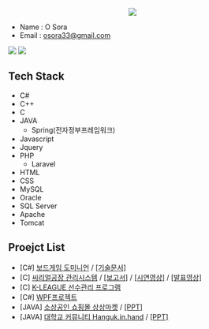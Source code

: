 <p align='center'>
  <a href="https://github.com/osora33">
    <img src="https://capsule-render.vercel.app/api?type=waving&color=gradient&fontColor=FFFFFF&height=300&section=header&text=O%20sora's%20Github&fontSize=50"/>
  </a>
</p>

 - Name : O Sora
 - Email : osora33@gmail.com

<img src="https://github-readme-stats.vercel.app/api?username=osora33"/>
<img src="https://github-readme-stats.vercel.app/api/top-langs/?username=osora33&layout=compact"/>

<br>

## Tech Stack
 - C#
 - C++
 - C
 - JAVA
   - Spring(전자정부프레임워크)
 - Javascript
 - Jquery
 - PHP
   - Laravel
 - HTML
 - CSS
 - MySQL
 - Oracle
 - SQL Server
 - Apache
 - Tomcat
<!--
<h3 align='center'>Languages</h3>
<p>
  <a href="https://github.com/osora33/StudyWPF.git" target="_blank"><img alt="C#" src="https://img.shields.io/badge/c%23-%23239120.svg?style=flat&logo=c-sharp&logoColor=white"/></a>
</p>
-->

<!--
## Using Tool
<p align='left'>
    <img height="40" src="https://img.icons8.com/color/48/000000/visual-studio-2019.png">
    <img height="40" src="https://img.icons8.com/fluent/48/000000/visual-studio-code-2019.png">
    <img height="40" src="https://d1jnx9ba8s6j9r.cloudfront.net/blog/wp-content/uploads/2019/10/logo.png">
    <img height="40" src="https://github.com/Pythunder/explore/blob/80688e429a7d4ef2fca1e82350fe8e3517d3494d/topics/git/git.png">
    <img height="40" src="https://upload.wikimedia.org/wikipedia/commons/b/b6/PuTTY_icon_128px.png">
    <img height="40" src="https://img.icons8.com/color/48/000000/raspberry-pi.png">
    <img height="40" src="https://mosquitto.org/stickers/mosquitto-mono.png">
    <img height="40" src="https://img.icons8.com/fluent/48/000000/vmware-workstation-player.png">
    <img height="40" src="https://taiwebs.com/upload/icons/vnc-connect-enterprise220-220.png">
</p>
-->

## Proejct List
 - [C#] [보드게임 도미니언](https://github.com/AellimSun/pamatto)  /  [[기술문서]](https://github.com/AellimSun/pamatto/blob/master/%ED%94%84%EB%A1%9C%EC%A0%9D%ED%8A%B8%20%EA%B8%B0%EC%88%A0%EB%AC%B8%EC%84%9C.pdf)
 - [C] [씨리얼공장 관리시스템](https://github.com/AellimSun/Cereal_ERP)  /  [[보고서]](https://github.com/AellimSun/Cereal_ERP/blob/master/%ED%8C%8C%EB%A7%9B%EC%B2%B5%EC%8A%A4%20%ED%94%84%EB%A1%9C%EC%A0%9D%ED%8A%B8%20%EB%B3%B4%EA%B3%A0%EC%84%9C.hwp)  /  [[시연영상]](https://www.youtube.com/watch?v=JrYfB3pXwXs)  /  [[발표영상]](https://www.youtube.com/watch?v=g2oniPQ3zrQ)
 - [C] [K-LEAGUE 선수관리 프로그램](https://github.com/AellimSun/Green_team_Kleague_file_rw)
 - [C#] [WPF프로젝트](https://github.com/osora33/studyWpf/tree/main/portpolio)
 - [JAVA] [소상공인 쇼핑몰 상상마켓](https://github.com/itwillteam2/obosa)  /  [[PPT]](https://github.com/itwillteam2/obosa/blob/main/team2.pptx)
 - [JAVA] [대학교 커뮤니티 Hanguk.in.hand](https://github.com/osora33/univ)  /  [[PPT]](https://github.com/osora33/univ/blob/main/univ.pptx)


<!--
**osora33/osora33** is a ✨ _special_ ✨ repository because its `README.md` (this file) appears on your GitHub profile.

Here are some ideas to get you started:

- 🔭 I’m currently working on ...
- 🌱 I’m currently learning ...
- 👯 I’m looking to collaborate on ...
- 🤔 I’m looking for help with ...
- 💬 Ask me about ...
- 📫 How to reach me: ...
- 😄 Pronouns: ...
- ⚡ Fun fact: ...
-->
